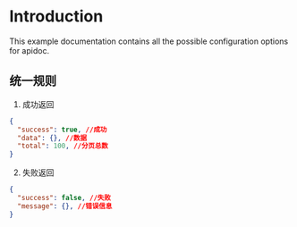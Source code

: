 # Introduction

This example documentation contains all the possible configuration options for apidoc.

## 统一规则
1. 成功返回
```json
{
  "success": true, //成功
  "data": {}, //数据
  "total": 100, //分页总数
}
```
2. 失败返回
```json
{
  "success": false, //失败
  "message": {}, //错误信息
}
```
